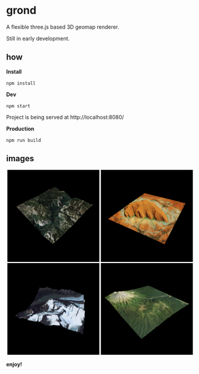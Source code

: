 # grond
A flexible three.js based 3D geomap renderer.

Still in early development.

## how
**Install**
```
npm install
```

**Dev**
```
npm start
```
Project is being served at http://localhost:8080/

**Production**
```
npm run build
```
## images
<p float="left" align="middle">
<img src="https://github.com/olafvisker/grond/blob/main/imgs/s1.png" width="49%" />
<img src="https://github.com/olafvisker/grond/blob/main/imgs/s2.png" width="49%" />
<img src="https://github.com/olafvisker/grond/blob/main/imgs/s3.png" width="49%" />
<img src="https://github.com/olafvisker/grond/blob/main/imgs/s4.png" width="49%" />
</p>

**enjoy!**
